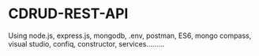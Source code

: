 # CDRUD-REST-API
Using node.js, express.js, mongodb, .env, postman, ES6, mongo compass, visual studio, confiq, constructor, services.........
